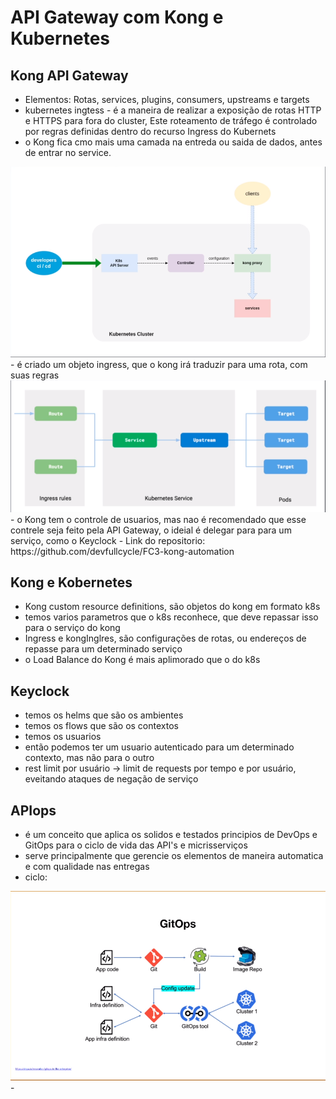 # API Gateway com Kong e Kubernetes

## Kong API Gateway

- Elementos: Rotas, services, plugins, consumers, upstreams e targets
- kubernetes ingtess - é a maneira de realizar a exposição de rotas HTTP e HTTPS para fora do cluster, Este roteamento de tráfego é controlado por regras definidas dentro do recurso Ingress do Kubernets
- o Kong fica cmo mais uma camada na entreda ou saida de dados, antes de entrar no service.
<img src="./img/Screenshot 2022-12-05 at 21.01.17.png">
- é criado um objeto ingress, que o kong irá traduzir para uma rota, com suas regras
<img src="./img/Screenshot 2022-12-05 at 21.05.06.png">
- o Kong tem o controle de usuarios, mas nao é recomendado que esse contrele seja feito pela API Gateway,
o ideial é delegar para para um serviço, como o Keyclock
- Link do repositorio: https://github.com/devfullcycle/FC3-kong-automation

## Kong e Kobernetes
- Kong custom resource definitions, são objetos do kong em formato k8s
- temos varios parametros que o k8s reconhece, que deve repassar isso para o serviço do kong
- Ingress e kongInglres, são configurações de rotas, ou endereços de repasse para um determinado serviço
- o Load Balance do Kong é mais aplimorado que o do k8s


## Keyclock
- temos os helms que são os ambientes
- temos os flows que são os contextos
- temos os usuarios
- então podemos ter um usuario autenticado para um determinado contexto, mas não para o outro
- rest limit por usuário -> limit de requests por tempo e por usuário, eveitando ataques de negação de serviço

## APIops
- é um conceito que aplica os solidos e testados principios de DevOps e GitOps para o ciclo de vida das API's e micrisserviços
- serve principalmente que gerencie os elementos de maneira automatica e com qualidade nas entregas
- ciclo:
<img src="./img/Screenshot 2022-12-07 at 08.47.21.png">
- 